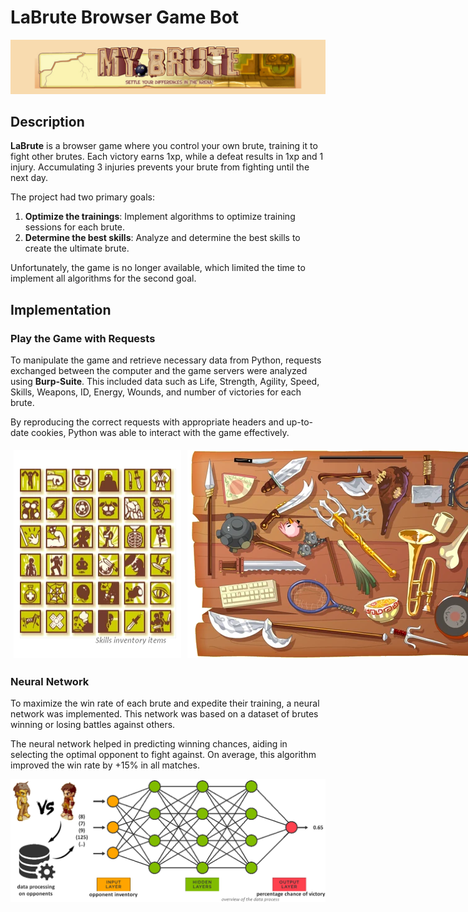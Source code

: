 # LaBrute Browser Game Bot

![Inventory](images/labrute_header.png)

## Description

**LaBrute** is a browser game where you control your own brute, training it to fight other brutes. Each victory earns 1xp, while a defeat results in 1xp and 1 injury. Accumulating 3 injuries prevents your brute from fighting until the next day.

The project had two primary goals:
1. **Optimize the trainings**: Implement algorithms to optimize training sessions for each brute.
2. **Determine the best skills**: Analyze and determine the best skills to create the ultimate brute.

Unfortunately, the game is no longer available, which limited the time to implement all algorithms for the second goal.

## Implementation

### Play the Game with Requests

To manipulate the game and retrieve necessary data from Python, requests exchanged between the computer and the game servers were analyzed using **Burp-Suite**. This included data such as Life, Strength, Agility, Speed, Skills, Weapons, ID, Energy, Wounds, and number of victories for each brute.

By reproducing the correct requests with appropriate headers and up-to-date cookies, Python was able to interact with the game effectively.

<div style="display: flex;">
    <img src="images/inventory.png" alt="Image 1" style="flex: 50%; padding: 5px;">
    <img src="images/inventory2.png" alt="Image 2" style="flex: 40%; padding: 5px;">
</div>

### Neural Network

To maximize the win rate of each brute and expedite their training, a neural network was implemented. This network was based on a dataset of brutes winning or losing battles against others.

The neural network helped in predicting winning chances, aiding in selecting the optimal opponent to fight against. On average, this algorithm improved the win rate by +15% in all matches.

![Neural Network](images/neural_network2.png)